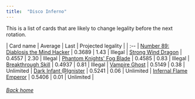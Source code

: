 ```yaml
---
title:  "Disco Inferno"
---
```


This is a list of cards that are likely to change legality before the next rotation.

| Card name | Average | Last | Projected legality |
| :-- |
[Number 89: Diablosis the Mind Hacker](https://db.ygoprodeck.com/card/?search=Number%2089:%20Diablosis%20the%20Mind%20Hacker) | 0.3689 | 1.43 | Illegal |
[Strong Wind Dragon](https://db.ygoprodeck.com/card/?search=Strong%20Wind%20Dragon) | 0.4557 | 2.30 | Illegal |
[Phantom Knights' Fog Blade](https://db.ygoprodeck.com/card/?search=Phantom%20Knights'%20Fog%20Blade) | 0.4585 | 0.83 | Illegal |
[Breakthrough Skill](https://db.ygoprodeck.com/card/?search=Breakthrough%20Skill) | 0.4937 | 0.81 | Illegal |
[Vampire Ghost](https://db.ygoprodeck.com/card/?search=Vampire%20Ghost) | 0.5149 | 0.38 | Unlimited |
[Dark Infant @Ignister](https://db.ygoprodeck.com/card/?search=Dark%20Infant%20@Ignister) | 0.5241 | 0.06 | Unlimited |
[Infernal Flame Emperor](https://db.ygoprodeck.com/card/?search=Infernal%20Flame%20Emperor) | 0.5406 | 0.01 | Unlimited |

###### [Back home](index)